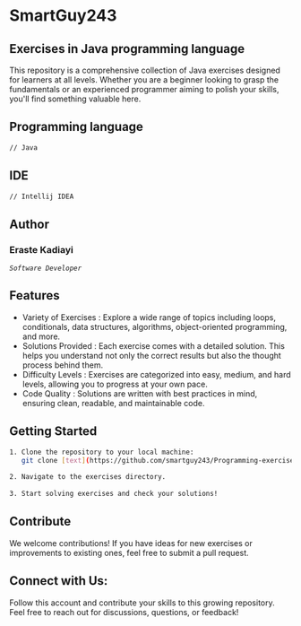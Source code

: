 # SmartGuy243

## Exercises in Java programming language

This repository is a comprehensive collection of Java exercises designed for learners at all levels. Whether you are a beginner looking to grasp the fundamentals or an experienced programmer aiming to polish your skills, you'll find something valuable here.

## Programming language

```bash
// Java
```

## IDE

```bash
// Intellij IDEA
```

## Author

### Eraste Kadiayi

*``Software Developer``*

## Features

- Variety of Exercises : Explore a wide range of topics including loops, conditionals, data structures, algorithms, object-oriented programming, and more.
- Solutions Provided : Each exercise comes with a detailed solution. This helps you understand not only the correct results but also the thought process behind them.
- Difficulty Levels : Exercises are categorized into easy, medium, and hard levels, allowing you to progress at your own pace.
- Code Quality : Solutions are written with best practices in mind, ensuring clean, readable, and maintainable code.

## Getting Started
```bash
1. Clone the repository to your local machine:  
   git clone [text](https://github.com/smartguy243/Programming-exercises-in-Java.git)
   
2. Navigate to the exercises directory.  
   
3. Start solving exercises and check your solutions!
```

## Contribute

We welcome contributions! If you have ideas for new exercises or improvements to existing ones, feel free to submit a pull request.

## Connect with Us:

Follow this account and contribute your skills to this growing repository. Feel free to reach out for discussions, questions, or feedback!
